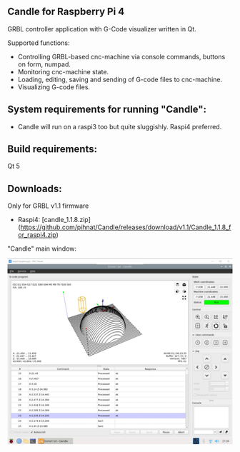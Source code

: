 Candle for Raspberry Pi 4
-----------
GRBL controller application with G-Code visualizer written in Qt.

Supported functions:
* Controlling GRBL-based cnc-machine via console commands, buttons on form, numpad.
* Monitoring cnc-machine state.
* Loading, editing, saving and sending of G-code files to cnc-machine.
* Visualizing G-code files.

System requirements for running "Candle":
-------------------
* Candle will run on a raspi3 too but quite sluggishly. Raspi4 preferred.

Build requirements:
------------------
Qt 5

Downloads:
----------
Only for GRBL v1.1 firmware

* Raspi4:   [candle_1.1.8.zip]   (https://github.com/pihnat/Candle/releases/download/v1.1/Candle_1.1.8_for_raspi4.zip)


"Candle" main window:

![screenshot](/screenshots/Screenshot_Candle_on_Raspi4.jpg)
